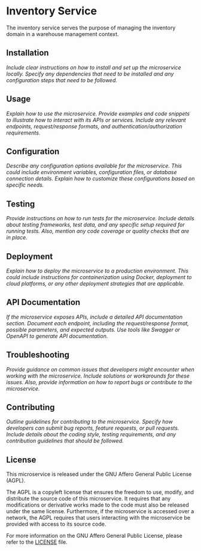 # Inventory Service

The inventory service serves the purpose of managing the inventory domain in a warehouse management context.

## Installation

*Include clear instructions on how to install and set up the microservice locally. Specify any dependencies that need to be installed and any configuration steps that need to be followed.*

## Usage

*Explain how to use the microservice. Provide examples and code snippets to illustrate how to interact with its APIs or services. Include any relevant endpoints, request/response formats, and authentication/authorization requirements.*

## Configuration

*Describe any configuration options available for the microservice. This could include environment variables, configuration files, or database connection details. Explain how to customize these configurations based on specific needs.*

## Testing

*Provide instructions on how to run tests for the microservice. Include details about testing frameworks, test data, and any specific setup required for running tests. Also, mention any code coverage or quality checks that are in place.*

## Deployment

*Explain how to deploy the microservice to a production environment. This could include instructions for containerization using Docker, deployment to cloud platforms, or any other deployment strategies that are applicable.*

## API Documentation

*If the microservice exposes APIs, include a detailed API documentation section. Document each endpoint, including the request/response format, possible parameters, and expected outputs. Use tools like Swagger or OpenAPI to generate API documentation.*

## Troubleshooting

*Provide guidance on common issues that developers might encounter when working with the microservice. Include solutions or workarounds for these issues. Also, provide information on how to report bugs or contribute to the microservice.*


## Contributing

*Outline guidelines for contributing to the microservice. Specify how developers can submit bug reports, feature requests, or pull requests. Include details about the coding style, testing requirements, and any contribution guidelines that should be followed.*

## License

This microservice is released under the GNU Affero General Public License (AGPL).

The AGPL is a copyleft license that ensures the freedom to use, modify, and distribute the source code of this microservice. It requires that any modifications or derivative works made to the code must also be released under the same license. Furthermore, if the microservice is accessed over a network, the AGPL requires that users interacting with the microservice be provided with access to its source code.

For more information on the GNU Affero General Public License, please refer to the [LICENSE](LICENSE.txt) file.

